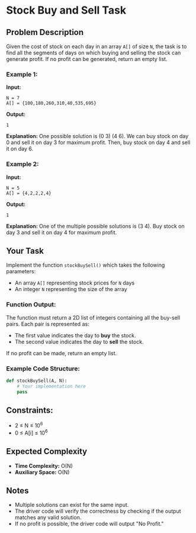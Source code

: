 # Stock Buy and Sell Task

## Problem Description
Given the cost of stock on each day in an array `A[]` of size `N`, the task is to find all the segments of days on which buying and selling the stock can generate profit. If no profit can be generated, return an empty list.

### Example 1:
**Input:**
```
N = 7
A[] = {100,180,260,310,40,535,695}
```
**Output:**
```
1
```
**Explanation:**
One possible solution is (0 3) (4 6). We can buy stock on day 0 and sell it on day 3 for maximum profit. Then, buy stock on day 4 and sell it on day 6.

### Example 2:
**Input:**
```
N = 5
A[] = {4,2,2,2,4}
```
**Output:**
```
1
```
**Explanation:**
One of the multiple possible solutions is (3 4). Buy stock on day 3 and sell it on day 4 for maximum profit.

## Your Task
Implement the function `stockBuySell()` which takes the following parameters:
- An array `A[]` representing stock prices for `N` days
- An integer `N` representing the size of the array

### Function Output:
The function must return a 2D list of integers containing all the buy-sell pairs. Each pair is represented as:
- The first value indicates the day to **buy** the stock.
- The second value indicates the day to **sell** the stock.

If no profit can be made, return an empty list.

### Example Code Structure:
```python
def stockBuySell(A, N):
    # Your implementation here
    pass
```

## Constraints:
- 2 ≤ N ≤ 10<sup>6</sup>
- 0 ≤ A[i] ≤ 10<sup>6</sup>

## Expected Complexity
- **Time Complexity:** O(N)
- **Auxiliary Space:** O(N)

## Notes
- Multiple solutions can exist for the same input.
- The driver code will verify the correctness by checking if the output matches any valid solution.
- If no profit is possible, the driver code will output "No Profit."

